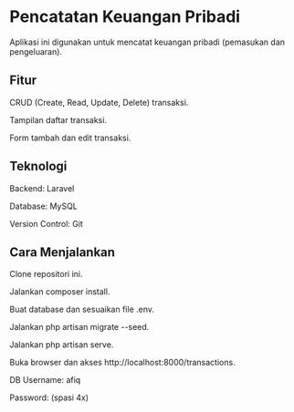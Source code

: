 # Pencatatan Keuangan Pribadi

Aplikasi ini digunakan untuk mencatat keuangan pribadi (pemasukan dan pengeluaran).

## Fitur

CRUD (Create, Read, Update, Delete) transaksi.

Tampilan daftar transaksi.

Form tambah dan edit transaksi.

## Teknologi

Backend: Laravel

Database: MySQL

Version Control: Git

## Cara Menjalankan

Clone repositori ini.

Jalankan composer install.

Buat database dan sesuaikan file .env.

Jalankan php artisan migrate --seed.

Jalankan php artisan serve.

Buka browser dan akses http://localhost:8000/transactions.

DB Username: afiq

Password: (spasi 4x)
